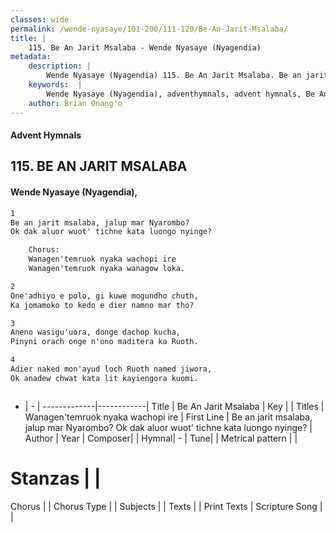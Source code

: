 ```yaml
---
classes: wide
permalink: /wende-nyasaye/101-200/111-120/Be-An-Jarit-Msalaba/
title: |
    115. Be An Jarit Msalaba - Wende Nyasaye (Nyagendia)
metadata:
    description: |
        Wende Nyasaye (Nyagendia) 115. Be An Jarit Msalaba. Be an jarit msalaba, jalup mar Nyarombo? Ok dak aluor wuot' tichne kata luongo nyinge?  	Chorus: 	Wanagen'temruok nyaka wachopi ire 	Wanagen'temruok nyaka wanagow loka.  
    keywords:  |
        Wende Nyasaye (Nyagendia), adventhymnals, advent hymnals, Be An Jarit Msalaba, Be an jarit msalaba, jalup mar Nyarombo? Ok dak aluor wuot' tichne kata luongo nyinge?. Wanagen'temruok nyaka wachopi ire
    author: Brian Onang'o
---
```


#### Advent Hymnals
## 115. BE AN JARIT MSALABA
####  Wende Nyasaye (Nyagendia),

```txt
1
Be an jarit msalaba, jalup mar Nyarombo?
Ok dak aluor wuot' tichne kata luongo nyinge?

	Chorus:
	Wanagen'temruok nyaka wachopi ire
	Wanagen'temruok nyaka wanagow loka.

2
One'adhiyo e polo, gi kuwe mogundho chuth,
Ka jomamoko to kedo e dier namno mar tho?

3
Aneno wasigu'uora, donge dachop kucha,
Pinyni orach onge n'ono maditera ka Ruoth.

4
Adier naked mon'ayud loch Ruoth named jiwora,
Ok anadew chwat kata lit kayiengora kuomi.



```

- |   -  |
-------------|------------|
Title | Be An Jarit Msalaba |
Key |  |
Titles | Wanagen'temruok nyaka wachopi ire |
First Line | Be an jarit msalaba, jalup mar Nyarombo? Ok dak aluor wuot' tichne kata luongo nyinge? |
Author | 
Year | 
Composer| |
Hymnal|  - |
Tune|  |
Metrical pattern | |
# Stanzas |  |
Chorus |  |
Chorus Type |  |
Subjects | |
Texts |  |
Print Texts | 
Scripture Song |  |
    
